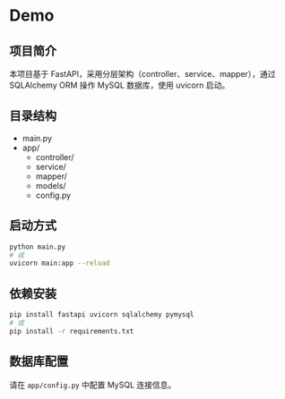 # Demo

## 项目简介

本项目基于 FastAPI，采用分层架构（controller、service、mapper），通过 SQLAlchemy ORM 操作 MySQL 数据库，使用 uvicorn 启动。

## 目录结构

- main.py
- app/
  - controller/
  - service/
  - mapper/
  - models/
  - config.py

## 启动方式

```bash
python main.py
# 或
uvicorn main:app --reload
```

## 依赖安装

```bash
pip install fastapi uvicorn sqlalchemy pymysql
# 或
pip install -r requirements.txt
```

## 数据库配置

请在 `app/config.py` 中配置 MySQL 连接信息。
